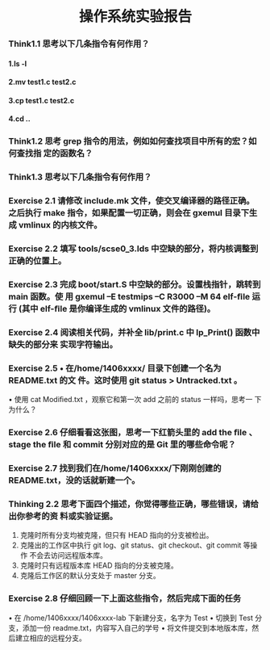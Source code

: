 #  <center>     操作系统实验报告<br>
### Think1.1 思考以下几条指令有何作用？
####  1.ls -l
####  2.mv test1.c test2.c
####  3.cp test1.c test2.c
####  4.cd ..
### Think1.2 思考 grep 指令的用法，例如如何查找项目中所有的宏？如何查找指 定的函数名？ 
### Think1.3 思考以下几条指令有何作用？
### Exercise 2.1 请修改 include.mk 文件，使交叉编译器的路径正确。之后执行 make 指令，如果配置一切正确，则会在 gxemul 目录下生成 vmlinux 的内核文件。
### Exercise 2.2 填写 tools/scse0_3.lds 中空缺的部分，将内核调整到正确的位置上。
### Exercise 2.3 完成 boot/start.S 中空缺的部分。设置栈指针，跳转到 main 函数。使 用 gxemul –E testmips –C R3000 –M 64 elf-ﬁle 运行 (其中 elf-ﬁle 是你编译生成的 vmlinux 文件的路径)。 
### Exercise 2.4 阅读相关代码，并补全 lib/print.c 中 lp_Print() 函数中缺失的部分来 实现字符输出。 
### Exercise 2.5 • 在/home/1406xxxx/ 目录下创建一个名为 README.txt 的文 件。这时使用 git status > Untracked.txt 。
• 使用 cat Modiﬁed.txt ，观察它和第一次 add 之前的 status 一样吗，思考一 下为什么？

### Exercise 2.6 仔细看看这张图，思考一下红箭头里的 add the ﬁle 、stage the ﬁle 和 commit 分别对应的是 Git 里的哪些命令呢？
### Exercise 2.7 找到我们在/home/1406xxxx/下刚刚创建的 README.txt，没的话就新建一个。
### Thinking 2.2 思考下面四个描述，你觉得哪些正确，哪些错误，请给出你参考的资 料或实验证据。
1. 克隆时所有分支均被克隆，但只有 HEAD 指向的分支被检出。
2. 克隆出的工作区中执行 git log、git status、git checkout、git commit 等操作 不会去访问远程版本库。
3. 克隆时只有远程版本库 HEAD 指向的分支被克隆。
4. 克隆后工作区的默认分支处于 master 分支。
### Exercise 2.8 仔细回顾一下上面这些指令，然后完成下面的任务
• 在 /home/1406xxxx/1406xxxx-lab 下新建分支，名字为 Test
• 切换到 Test 分支，添加一份 readme.txt，内容写入自己的学号
• 将文件提交到本地版本库，然后建立相应的远程分支。

